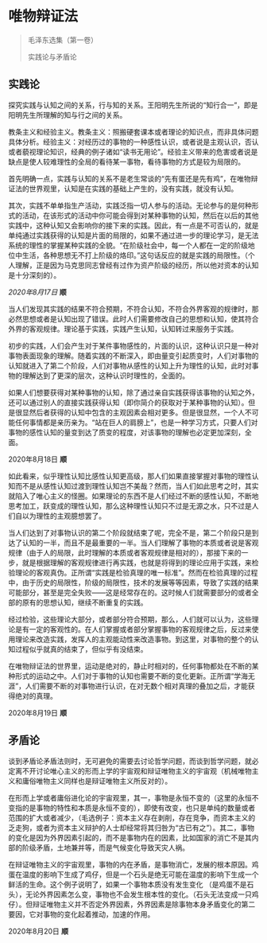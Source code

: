 # 唯物辩证法



> 毛泽东选集（第一卷）
>
> 实践论与矛盾论

## 实践论

探究实践与认知之间的关系，行与知的关系。王阳明先生所说的“知行合一”，即是阳明先生所理解的知与行之间的关系。

教条主义和经验主义。教条主义：照搬硬套课本或者理论的知识点，而非具体问题具体分析。经验主义：对经历过的事物的一种感性认识，或者说是主观认识，否认或者藐视理论知识，经典的例子诸如“读书无用论”。经验主义带来的危害或者说是缺点是使人较难理性的全局的看待某一事物，看待事物的方式是较为局限的。

首先明确一点，实践与认知的关系不是老生常谈的“先有蛋还是先有鸡”，在唯物辩证法的世界观里，认知是在实践的基础上产生的，没有实践，就没有认知。

其次，实践不单单指生产活动，实践泛指一切人参与的活动。无论参与的是何种形式的活动，在该形式的活动中你可能会得到对某种事物的认知，然后在以后的其他实践中，这种认知又会影响你的接下来的实践。因此，有一点是不可否认的，就是单纯通过实践获得的认知是片面的局限的，如果不通过进一步的理论学习，是无法系统的理性的掌握某种实践的全貌。“在阶级社会中，每一个人都在一定的阶级地位中生活，各种思想无不打上阶级的烙印。”这句话反应的就是实践的局限性。（个人理解，正是因为马克思同志曾经有过作为资产阶级的经历，所以他对资本的认知是十分深刻的）。

*2020年8月17日*  **顺**

当人们发现其实践的结果不符合预期，不符合认知，不符合外界客观的规律时，那必然思想或者是认知出现了错误。此时人们需要修改自己的思想和认知，使其符合外界的客观规律。理论基于实践，实践产生认知，认知转过来服务于实践。

初步的实践，人们会产生对于某件事物感性的，片面的认识，这种认识只是一种对事物表面现象的理解。随着实践的不断深入，即由量变引起质变时，人们对事物的认知就进入了第二个阶段，人们对事物从感性的认知上升为理性的认知，此时对事物的理解达到了更深的层次，这种认识时理性的，全面的。

如果人们想要获得对某种事物的认知，除了通过亲自实践获得该事物的认知之外，还可以通过别人的直接实践获得认知（即你简介的获取对于某种事物的认知）。但是很显然后者获得的认知中包含的主观因素会相对更多。但是很显然，一个人不可能任何事情都是亲历亲为。“站在巨人的肩膀上”，也是一种学习方式，只要人们对事物的感性认知的量变到达了质变的程度，对该事物的理解也必定更加深刻，全面。

2020年8月18日 **顺**

如此看来，似乎理性认知比感性认知更高级，那人们如果直接掌握对事物的理性认知而不是从感性认知过渡到理性认知岂不美哉？然而，当人们如此思考之时，其实就陷入了唯心主义的怪圈。如果理论的东西不是人们经过不断的感性认知，不断地思考加工，跃变成的理性认知，那么这种理性认知只不过是无源之水，只不过是人们自以为理性的主观臆想罢了。

当人们达到了对事物认识的第二个阶段就结束了呢，完全不是，第二个阶段只是到达了认知的一半，而且不是最重要的一半。当人们理解了事物的本质或者说是客观规律（由于人的局限，此时理解的本质或者客观规律是相对的），那接下来的一步，就是根据理解的客观规律进行再实践，也就是将得到的理论应用于实践，来检验理论的客观真伪。正所谓“实践是检验真理的唯一标准”。然而在检验真理的过程中，由于历史的局限性，阶级的局限性，技术的发展等等因素，导致了实践的结果可能部分，甚至是完全失败——这是经常存在的。这时候人们就需要部分的或者全部的原有的思想认知，继续不断重复的实践。

经过检验，这些理论大部分，或者部分符合预期，那么，人们就可以认为，这些理论是有一定的客观性的。在人们掌握或者部分掌握事物的客观规律之后，反过来使用理论来改造实践，发挥人的主观能动性来改造事物。到这里，对事物的整个的认知过程似乎就真的结束了，但似乎有没结束。

在唯物辩证法的世界里，运动是绝对的，静止时相对的，任何事物都处在不断的某种形式的运动之中。人们对于事物的认知也需要不断的变化更新。正所谓“学海无涯”，人们需要不断的对事物进行认识，在对无数个相对真理的叠加之后，才能获得绝对的真理。

2020年8月19日 **顺**

## 矛盾论

谈到矛盾论矛盾法则时，无可避免的需要去讨论哲学问题，而谈到哲学问题，就必定离不开讨论唯心主义的形而上学的宇宙观和辩证唯物主义的宇宙观（机械唯物主义和庸俗唯物主义同样也是辩证唯物主义所反对的）。

在形而上学或者庸俗进化论的宇宙观里，其一，事物是永恒不变的（这里的永恒不变指的是事物的特性和本质是永恒不变的），即使有改变，也只是单纯的数量或者范围的扩大或者减少，（毛选例子：资本主义存在剥削，存在竞争，而资本主义的乏走狗，或者为资本主义辩护的人士却经常将其归咎为“古已有之”）。其二，事物的变化是因为外界因素引起的，而不是事物内在的因素，比如国家的消亡不是其内部的阶级矛盾，土地兼并等，而是气候变化导致天灾人祸。

在辩证唯物主义的宇宙观里，事物的内在矛盾，是事物消亡，发展的根本原因。鸡蛋在温度的影响下生成了鸡仔，但是一个石头是绝无可能在温度的影响下生成一个鲜活的生命。这个例子说明了，如果一个事物本质没有发生变化 （是鸡蛋不是石头），无论外界因素怎么变，事物也不会发生根本性的变化。（石头无法变成一只鸡仔）。但辩证唯物主义并不否定外界因素，外界因素是除事物本身矛盾变化的第二要因，它对事物的变化起着推动，加速的作用。

2020年8月20日 **顺**



